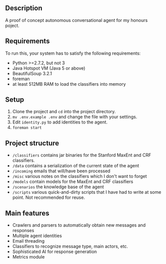 ## Description

A proof of concept autonomous conversational agent for my honours poject. 

## Requirements

To run this, your system has to satisfy the following requirements:
* Python >=2.7.2, but not 3
* Java Hotspot VM (Java 5 or above)
* BeautifulSoup 3.2.1
* foreman
* at least 512MB RAM to load the classifiers into memory

## Setup

1. Clone the project and `cd` into the project directory.
2. `mv .env.example .env` and change the file with your settings. 
3. Edit `identity.py` to add identities to the agent. 
4. `foreman start`


## Project structure

* `/classifiers` contains jar binaries for the Stanford MaxEnt and CRF classifiers.
* `/data` contains a serialization of the current state of the agent
* `/incoming` emails that will/have been processed
* `/misc` various notes on the classifiers which I don't want to forget
* `/models` contain models for the MaxEnt and CRF classifiers
* `/scenarios` the knowledge base of the agent
* `/scripts` various quick-and-dirty scripts that I have had to write at some point. Not recommended for reuse. 

## Main features

* Crawlers and parsers to automatically obtain new messages and responses
* Multiple agent identities
* Email threading
* Classifiers to recognize message type, main actors, etc.
* Sophisticated AI for response generation
* Metrics module
